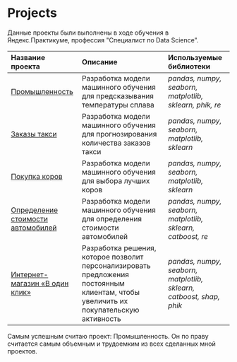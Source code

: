 # Projects

Данные проекты были выполнены в ходе обучения в Яндекс.Практикуме, профессия "Специалист по Data Science".

| Название проекта | Описание | Используемые библиотеки | 
| :---------------------- | :---------------------- | :---------------------- |
| [Промышленность](Industry_project) | Разработка модели машинного обучения для предсказывания температуры сплава | *pandas, numpy, seaborn, matplotlib, sklearn, phik, re* |
| [Заказы такси](Order_taxi_projects) | Разработка модели машинного обучения для прогнозирования количества заказов такси | *pandas, numpy, seaborn, matplotlib, sklearn* |
| [Покупка коров](Cow_buy_project) | Разработка модели машинного обучения для выбора лучших коров | *pandas, numpy, seaborn, matplotlib, sklearn* |
| [Определение стоимости автомобилей](car_price_project) | Разработка модели машинного обучения для определения стоимости автомобилей | *pandas, numpy, seaborn, matplotlib, sklearn, catboost, re* |
| [Интернет-магазин «В один клик»](Customer_activity_project) | Разработка решения, которое позволит персонализировать предложения постоянным клиентам, чтобы увеличить их покупательскую активность | *pandas, numpy, seaborn, matplotlib, sklearn, catboost, shap, phik* |

Самым успешным считаю проект: Промышленность. Он по праву считается самым объемным и трудоемким из всех сделанных мной проектов. 

